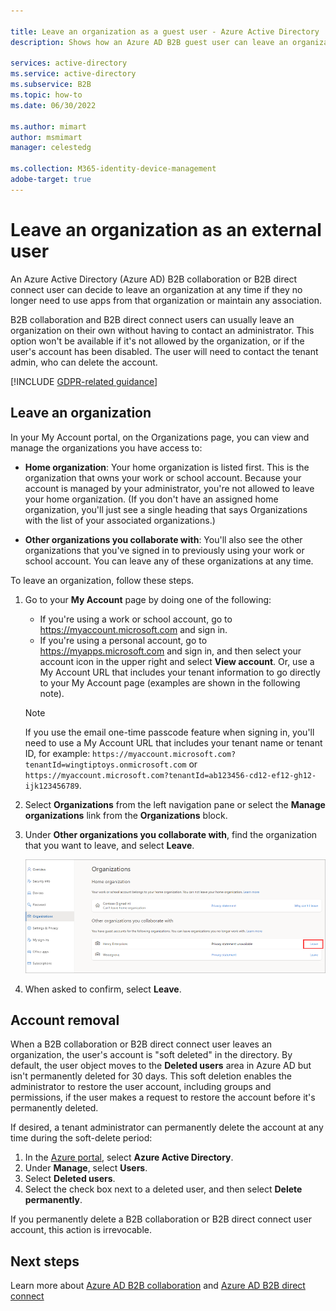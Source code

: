 ```yaml
---

title: Leave an organization as a guest user - Azure Active Directory
description: Shows how an Azure AD B2B guest user can leave an organization by using the Access Panel.

services: active-directory
ms.service: active-directory
ms.subservice: B2B
ms.topic: how-to
ms.date: 06/30/2022

ms.author: mimart
author: msmimart
manager: celestedg

ms.collection: M365-identity-device-management
adobe-target: true
---
```


# Leave an organization as an external user

An Azure Active Directory (Azure AD) B2B collaboration or B2B direct connect user can decide to leave an organization at any time if they no longer need to use apps from that organization or maintain any association.

B2B collaboration and B2B direct connect users can usually leave an organization on their own without having to contact an administrator. This option won't be available if it's not allowed by the organization, or if the user's account has been disabled. The user will need to contact the tenant admin, who can delete the account.

[!INCLUDE [GDPR-related guidance](../../../includes/gdpr-dsr-and-stp-note.md)]

## Leave an organization

In your My Account portal, on the Organizations page, you can view and manage the organizations you have access to:

- **Home organization**: Your home organization is listed first. This is the organization that owns your work or school account. Because your account is managed by your administrator, you're not allowed to leave your home organization. (If you don't have an assigned home organization, you'll just see a single heading that says Organizations with the list of your associated organizations.)
  
- **Other organizations you collaborate with**: You'll also see the other organizations that you've signed in to previously using your work or school account. You can leave any of these organizations at any time.

To leave an organization, follow these steps.

1. Go to your **My Account** page by doing one of the following:

   - If you're using a work or school account, go to https://myaccount.microsoft.com and sign in.
   - If you're using a personal account, go to https://myapps.microsoft.com and sign in, and then select your account icon in the upper right and select **View account**. Or, use a My Account URL that includes your tenant information to go directly to your My Account page (examples are shown in the following note).  
   > [!NOTE]
   > If you use the email one-time passcode feature when signing in, you'll need to use a My Account URL that includes your tenant name or tenant ID, for example: `https://myaccount.microsoft.com?tenantId=wingtiptoys.onmicrosoft.com` or `https://myaccount.microsoft.com?tenantId=ab123456-cd12-ef12-gh12-ijk123456789`.

1. Select **Organizations** from the left navigation pane or select the **Manage organizations** link from the **Organizations** block.

1. Under **Other organizations you collaborate with**, find the organization that you want to leave, and select **Leave**.

   ![Screenshot showing Leave organization option in the user interface.](media/leave-the-organization/leave-org.png)
1. When asked to confirm, select **Leave**.

## Account removal

When a B2B collaboration or B2B direct connect user leaves an organization, the user's account is "soft deleted" in the directory. By default, the user object moves to the **Deleted users** area in Azure AD but isn't permanently deleted for 30 days. This soft deletion enables the administrator to restore the user account, including groups and permissions, if the user makes a request to restore the account before it's permanently deleted.

If desired, a tenant administrator can permanently delete the account at any time during the soft-delete period:

1. In the [Azure portal](https://portal.azure.com), select **Azure Active Directory**.
2. Under **Manage**, select **Users**.
3. Select **Deleted users**.
4. Select the check box next to a deleted user, and then select **Delete permanently**.

If you permanently delete a B2B collaboration or B2B direct connect user account, this action is irrevocable.

## Next steps

Learn more about [Azure AD B2B collaboration](what-is-b2b.md) and [Azure AD B2B direct connect](b2b-direct-connect-overview.md)
